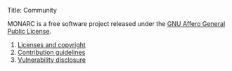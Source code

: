 Title: Community

MONARC is a free software project released under the
[GNU Affero General Public License](https://www.gnu.org/licenses/agpl-3.0.html).


1. [Licenses and copyright](/licenses-copyright)
2. [Contribution guidelines](/contribution-guidelines)
3. [Vulnerability disclosure](/vulnerability-disclosure)
